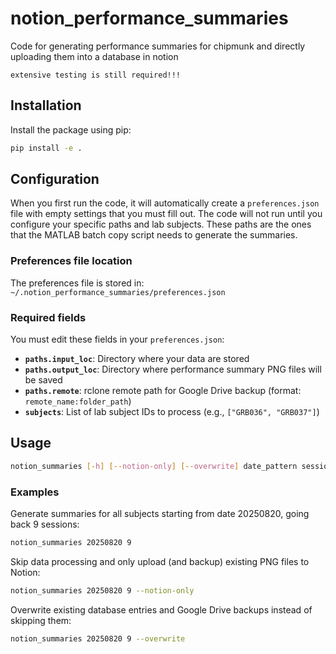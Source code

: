 # notion_performance_summaries
Code for generating performance summaries for chipmunk and directly uploading them into a database in notion

`extensive testing is still required!!!`

## Installation

Install the package using pip:
```bash
pip install -e .
```

## Configuration

When you first run the code, it will automatically create a `preferences.json` file with empty settings that you must fill out. The code will not run until you configure your specific paths and lab subjects. These paths are the ones that the MATLAB batch copy script needs to generate the summaries.

### Preferences file location

The preferences file is stored in:
`~/.notion_performance_summaries/preferences.json`

### Required fields

You must edit these fields in your `preferences.json`:

- **`paths.input_loc`**: Directory where your data are stored
- **`paths.output_loc`**: Directory where performance summary PNG files will be saved
- **`paths.remote`**: rclone remote path for Google Drive backup (format: `remote_name:folder_path`)
- **`subjects`**: List of lab subject IDs to process (e.g., `["GRB036", "GRB037"]`)

## Usage

```bash
notion_summaries [-h] [--notion-only] [--overwrite] date_pattern sessions_back
```

### Examples

Generate summaries for all subjects starting from date 20250820, going back 9 sessions:
```bash
notion_summaries 20250820 9
```

Skip data processing and only upload (and backup) existing PNG files to Notion:
```bash
notion_summaries 20250820 9 --notion-only
```

Overwrite existing database entries and Google Drive backups instead of skipping them:
```bash
notion_summaries 20250820 9 --overwrite
```
